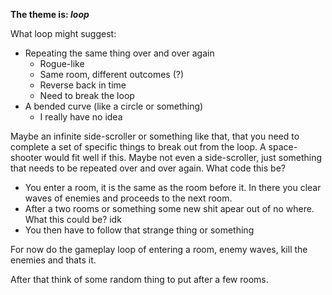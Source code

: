 __The theme is: _loop___

What loop might suggest:
- Repeating the same thing over and over again
  - Rogue-like
  - Same room, different outcomes (?)
  - Reverse back in time
  - Need to break the loop
- A bended curve (like a circle or something)
  - I really have no idea


Maybe an infinite side-scroller or something like that, that you need to complete a set of specific things to break out from the loop.
A space-shooter would fit well if this.
Maybe not even a side-scroller, just something that needs to be repeated over and over again.
What code this be?
- You enter a room, it is the same as the room before it. In there you clear waves of enemies and proceeds to the next room.
- After a two rooms or something some new shit apear out of no where. What this could be? idk
- You then have to follow that strange thing or something

For now do the gameplay loop of entering a room, enemy waves, kill the enemies and thats it.

After that think of some random thing to put after a few rooms.
